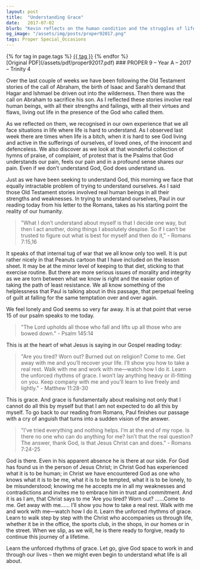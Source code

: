 ```yaml
---
layout: post
title:  "Understanding Grace"
date:   2017-07-02
blurb: "Kevin reflects on the human condition and the struggles of life, drawing from the Old Testament and the teachings of Paul. He emphasizes the concept of grace, the internal tug of war we face, and the comfort found in Jesus' invitation to learn the 'unforced rhythms of grace'. The sermon reassures us that in our weaknesses and contradictions, we are understood and accepted by God."
og_image: "/assets/img/posts/proper92017.png"
tags: Proper Special_Occasions
---    
```

<div class="tag-pills">
    {% for tag in page.tags %}
    <a href="{{ site.baseurl }}/tag/{{ tag | slugify }}" class="tag-pill">{{ tag }}</a>
    {% endfor %}
</div>
[Original PDF](/assets/pdf/proper92017.pdf)
### PROPER 9 – Year A – 2017 – Trinity 4

Over the last couple of weeks we have been following the Old Testament stories of the call of Abraham, the birth of Isaac and Sarah’s demand that Hagar and Ishmael be driven out into the wilderness. Then there was the call on Abraham to sacrifice his son. As I reflected these stories involve real human beings, with all their strengths and failings, with all their virtues and flaws, living out life in the presence of the God who called them.

As we reflected on them, we recognised in our own experience that we all face situations in life where life is hard to understand. As I observed last week there are times when life is a bitch, when it is hard to see God living and active in the sufferings of ourselves, of loved ones, of the innocent and defenceless. We also discover as we look at that wonderful collection of hymns of praise, of complaint, of protest that is the Psalms that God understands our pain, feels our pain and in a profound sense shares our pain. Even if we don’t understand God, God does understand us.

Just as we have been seeking to understand God, this morning we face that equally intractable problem of trying to understand ourselves. As I said those Old Testament stories involved real human beings in all their strengths and weaknesses. In trying to understand ourselves, Paul in our reading today from his letter to the Romans, takes as his starting point the reality of our humanity.

> "What I don’t understand about myself is that I decide one way, but then I act another, doing things I absolutely despise. So if I can’t be trusted to figure out what is best for myself and then do it," - Romans 7:15,16

It speaks of that internal tug of war that we all know only too well. It is put rather nicely in that Peanuts cartoon that I have included on the lesson sheet. It may be at the minor level of keeping to that diet, sticking to that exercise routine. But there are more serious issues of morality and integrity as we are torn between what we know is right and the easier option of taking the path of least resistance. We all know something of the helplessness that Paul is talking about in this passage, that perpetual feeling of guilt at falling for the same temptation over and over again.

We feel lonely and God seems so very far away. It is at that point that verse 15 of our psalm speaks to me today.

> "The Lord upholds all those who fall and lifts up all those who are bowed down." - Psalm 145:14

This is at the heart of what Jesus is saying in our Gospel reading today:

> "Are you tired? Worn out? Burned out on religion? Come to me. Get away with me and you’ll recover your life. I’ll show you how to take a real rest. Walk with me and work with me—watch how I do it. Learn the unforced rhythms of grace. I won’t lay anything heavy or ill-fitting on you. Keep company with me and you’ll learn to live freely and lightly." - Matthew 11:28-30

This is grace. And grace is fundamentally about realising not only that I cannot do all this by myself but that I am not expected to do all this by myself. To go back to our reading from Romans, Paul finishes our passage with a cry of anguish that turns into a sudden vision of the answer.

> "I’ve tried everything and nothing helps. I’m at the end of my rope. Is there no one who can do anything for me? Isn’t that the real question? The answer, thank God, is that Jesus Christ can and does." - Romans 7:24-25

God is there. Even in his apparent absence he is there at our side. For God has found us in the person of Jesus Christ; in Christ God has experienced what it is to be human; in Christ we have encountered God as one who knows what it is to be me, what it is to be tempted, what it is to be lonely, to be misunderstood; knowing me he accepts me in all my weaknesses and contradictions and invites me to embrace him in trust and commitment. And it is as I am, that Christ says to me 'Are you tired? Worn out? ……Come to me. Get away with me…... I’ll show you how to take a real rest. Walk with me and work with me—watch how I do it. Learn the unforced rhythms of grace. Learn to walk step by step with the Christ who accompanies us through life, whether it be in the office, the sports club, in the shops, in our homes or in the street. When we slip, as we will, he is there ready to forgive, ready to continue this journey of a lifetime.

Learn the unforced rhythms of grace. Let go, give God space to work in and through our lives – then we might even begin to understand what life is all about.
